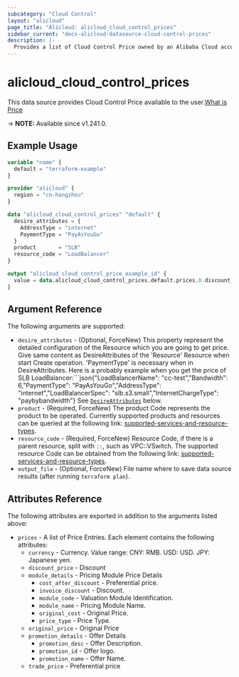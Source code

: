 ```yaml
---
subcategory: "Cloud Control"
layout: "alicloud"
page_title: "Alicloud: alicloud_cloud_control_prices"
sidebar_current: "docs-alicloud-datasource-cloud-control-prices"
description: |-
  Provides a list of Cloud Control Price owned by an Alibaba Cloud account.
---
```


# alicloud_cloud_control_prices

This data source provides Cloud Control Price available to the user.[What is Price](https://www.alibabacloud.com/help/en/)

-> **NOTE:** Available since v1.241.0.

## Example Usage

```terraform
variable "name" {
  default = "terraform-example"
}

provider "alicloud" {
  region = "cn-hangzhou"
}

data "alicloud_cloud_control_prices" "default" {
  desire_attributes = {
    AddressType = "internet"
    PaymentType = "PayAsYouGo"
  }
  product       = "SLB"
  resource_code = "LoadBalancer"
}

output "alicloud_cloud_control_price_example_id" {
  value = data.alicloud_cloud_control_prices.default.prices.0.discount_price
}
```

## Argument Reference

The following arguments are supported:
* `desire_attributes` - (Optional, ForceNew) This property represent the detailed configuration of the Resource which you are going to get price.  Give same content as DesireAttributes of the 'Resource' Resource when start Create operation. 'PaymentType' is necessary when in DesireAttributes.  Here is a probably example when you get the price of SLB LoadBalancer:```json{"LoadBalancerName": "cc-test","Bandwidth": 6,"PaymentType": "PayAsYouGo","AddressType": "internet","LoadBalancerSpec": "slb.s3.small","InternetChargeType": "paybybandwidth"} See [`DesireAttributes`](#DesireAttributes) below.
* `product` - (Required, ForceNew) The product Code represents the product to be operated. Currently supported products and resources can be queried at the following link: [supported-services-and-resource-types](https://help.aliyun.com/zh/cloud-control-api/product-overview/supported-services-and-resource-types).
* `resource_code` - (Required, ForceNew) Resource Code, if there is a parent resource, split with `::`, such as VPC::VSwitch. The supported resource Code can be obtained from the following link: [supported-services-and-resource-types](https://help.aliyun.com/zh/cloud-control-api/product-overview/supported-services-and-resource-types).
* `output_file` - (Optional, ForceNew) File name where to save data source results (after running `terraform plan`).

## Attributes Reference

The following attributes are exported in addition to the arguments listed above:
* `prices` - A list of Price Entries. Each element contains the following attributes:
  * `currency` - Currency. Value range: CNY: RMB. USD: USD. JPY: Japanese yen.
  * `discount_price` - Discount
  * `module_details` - Pricing Module Price Details
    * `cost_after_discount` - Preferential price.
    * `invoice_discount` - Discount.
    * `module_code` - Valuation Module Identification.
    * `module_name` - Pricing Module Name.
    * `original_cost` - Original Price.
    * `price_type` - Price Type.
  * `original_price` - Original Price
  * `promotion_details` - Offer Details
    * `promotion_desc` - Offer Description.
    * `promotion_id` - Offer logo.
    * `promotion_name` - Offer Name.
  * `trade_price` - Preferential price